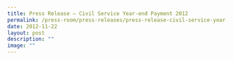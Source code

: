 ```yaml
---
title: Press Release – Civil Service Year‑end Payment 2012
permalink: /press-room/press-releases/press-release-civil-service-year-end-payment-2012/
date: 2012-11-22
layout: post
description: ""
image: ""
---
```

